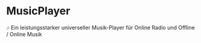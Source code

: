 # MusicPlayer
🎶 Ein leistungsstarker universeller Musik-Player für Online Radio und Offline / Online Musik
